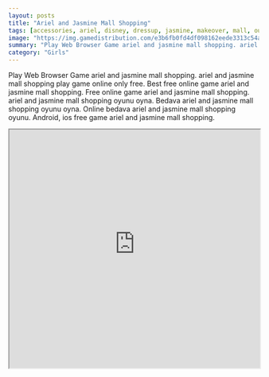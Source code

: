 ```yaml
---
layout: posts
title: "Ariel and Jasmine Mall Shopping"
tags: [accessories, ariel, disney, dressup, jasmine, makeover, mall, outfits, princesses, purchases, shopping, free, online, games, oyna, game, free, games, play, play, games]
image: "https://img.gamedistribution.com/e3b6fb0fd4df098162eede3313c54a8d.jpg"
summary: "Play Web Browser Game ariel and jasmine mall shopping. ariel and jasmine mall shopping play game online only free. Best free online game ariel and jasmine mall shopping. Free online game ariel and jasmine mall shopping. ariel and jasmine mall shopping oyunu oyna. Bedava ariel and jasmine mall shopping oyunu oyna. Online bedava ariel and jasmine mall shopping oyunu. Android, ios free game ariel and jasmine mall shopping."
category: "Girls"
---
```


Play Web Browser Game ariel and jasmine mall shopping. ariel and jasmine mall shopping play game online only free. Best free online game ariel and jasmine mall shopping. Free online game ariel and jasmine mall shopping. ariel and jasmine mall shopping oyunu oyna. Bedava ariel and jasmine mall shopping oyunu oyna. Online bedava ariel and jasmine mall shopping oyunu. Android, ios free game ariel and jasmine mall shopping.

<iframe width="100%" height="480px;" src="https://flash.gamedistribution.com?game=e3b6fb0fd4df098162eede3313c54a8d"></iframe>